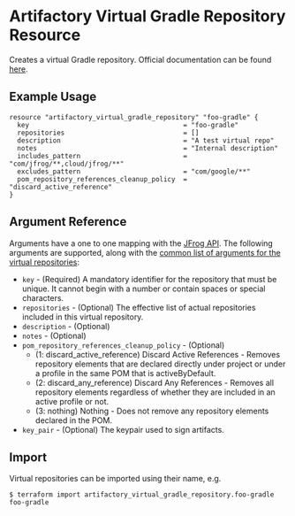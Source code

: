# Artifactory Virtual Gradle Repository Resource

Creates a virtual Gradle repository.
Official documentation can be found [here](https://jfrog.com/blog/how-to-set-up-a-private-remote-and-virtual-maven-gradle-registry/).

## Example Usage

```hcl
resource "artifactory_virtual_gradle_repository" "foo-gradle" {
  key                                       = "foo-gradle"
  repositories                              = []
  description                               = "A test virtual repo"
  notes                                     = "Internal description"
  includes_pattern                          = "com/jfrog/**,cloud/jfrog/**"
  excludes_pattern                          = "com/google/**"
  pom_repository_references_cleanup_policy  = "discard_active_reference"
}
```

## Argument Reference

Arguments have a one to one mapping with the [JFrog API](https://www.jfrog.com/confluence/display/RTF/Repository+Configuration+JSON). 
The following arguments are supported, along with the [common list of arguments for the virtual repositories](virtual.md):

* `key` - (Required) A mandatory identifier for the repository that must be unique. It cannot begin with a number or
  contain spaces or special characters.
* `repositories` - (Optional) The effective list of actual repositories included in this virtual repository.
* `description` - (Optional)
* `notes` - (Optional)
* `pom_repository_references_cleanup_policy` - (Optional)
  - (1: discard_active_reference) Discard Active References - Removes repository elements that are declared directly under project or under a profile in the same POM that is activeByDefault.
  - (2: discard_any_reference) Discard Any References - Removes all repository elements regardless of whether they are included in an active profile or not.
  - (3: nothing) Nothing - Does not remove any repository elements declared in the POM.
* `key_pair` - (Optional) The keypair used to sign artifacts.

## Import

Virtual repositories can be imported using their name, e.g.

```
$ terraform import artifactory_virtual_gradle_repository.foo-gradle foo-gradle
```
